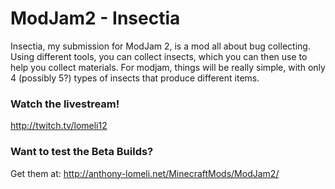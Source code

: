 ModJam2 - Insectia
=======

Insectia, my submission for ModJam 2, is a mod all about bug collecting. 
Using different tools, you can collect insects, which you can then use to help you collect materials. 
For modjam, things will be really simple, with only 4 (possibly 5?) types of insects that produce different items.

### Watch the livestream!

http://twitch.tv/lomeli12

### Want to test the Beta Builds?

Get them at: http://anthony-lomeli.net/MinecraftMods/ModJam2/